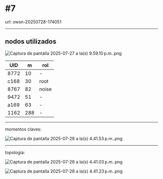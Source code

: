 # #7

url: owsn-20250728-174051

---

## nodos utilizados

![Captura de pantalla 2025-07-27 a la(s) 9.59.10 p.m..png](#7%2022814b98438780779ff0cc398eef4ed1/Captura_de_pantalla_2025-07-27_a_la(s)_9.59.10_p.m..png)

| UID | m | rol |
| --- | --- | --- |
| 8772 | 10 | - |
| c168 | 30 | root |
| 8767 | 82 | noise |
| 9472 | 51 | - |
| a169 | 63 | - |
| 1162 | 288 | - |

---

momentos claves:

![Captura de pantalla 2025-07-28 a la(s) 4.41.53 p.m..png](#7%2022814b98438780779ff0cc398eef4ed1/Captura_de_pantalla_2025-07-28_a_la(s)_4.41.53_p.m..png)

---

topologia:

![Captura de pantalla 2025-07-28 a la(s) 4.41.03 p.m..png](#7%2022814b98438780779ff0cc398eef4ed1/Captura_de_pantalla_2025-07-28_a_la(s)_4.41.03_p.m..png)

![Captura de pantalla 2025-07-28 a la(s) 4.41.23 p.m..png](#7%2022814b98438780779ff0cc398eef4ed1/Captura_de_pantalla_2025-07-28_a_la(s)_4.41.23_p.m..png)